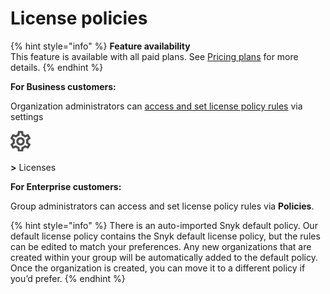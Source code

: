 # License policies

{% hint style="info" %}
**Feature availability**  
This feature is available with all paid plans. See [Pricing plans](https://snyk.io/plans/) for more details.
{% endhint %}

**For Business customers:**

Organization administrators can [access and set license policy rules](https://support.snyk.io/hc/en-us/articles/360007590258) via settings

![cog\_icon.png](../../.gitbook/assets/cog_icon.png)

**&gt;** Licenses

**For Enterprise customers:**

Group administrators can access and set license policy rules via **Policies**.

{% hint style="info" %}
There is an auto-imported Snyk default policy. Our default license policy contains the Snyk default license policy, but the rules can be edited to match your preferences. Any new organizations that are created within your group will be automatically added to the default policy. Once the organization is created, you can move it to a different policy if you’d prefer.
{% endhint %}

